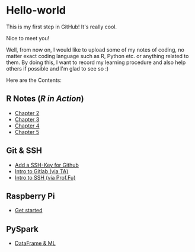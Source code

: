 # Hello-world
This is my first step in GitHub! It's really cool.

Nice to meet you!

Well, from now on, I would like to upload some of my notes of coding, no matter exact coding language such as R, Python etc. or anything related to them. By doing this, I want to record my learning procedure and also help others if possible and I'm glad to see so :)

Here are the Contents:
## R Notes (_R in Action_)
- [Chapter 2](https://github.com/zhangshun97/Hello-world/blob/master/R%20Notes/R%20in%20Action%20Part-2.ipynb)
- [Chapter 3](https://github.com/zhangshun97/Hello-world/blob/master/R%20Notes/R%20in%20Action%20Part-3.ipynb)
- [Chapter 4](https://github.com/zhangshun97/Hello-world/blob/master/R%20Notes/R%20in%20Action%20Part-4.ipynb)
- [Chapter 5](https://github.com/zhangshun97/Hello-world/blob/master/R%20Notes/R%20in%20Action%20Part-5.ipynb)

## Git & SSH
- [Add a SSH-Key for Github](https://github.com/zhangshun97/Hello-world/blob/master/Git%20%26%20SSH/Github_Notes.md)
- [Intro to Gitlab (via TA)](https://github.com/zhangshun97/Hello-world/blob/master/Git%20%26%20SSH/Gitlab.pdf)
- [Intro to SSH (via Prof.Fu)](https://github.com/zhangshun97/Hello-world/blob/master/Git%20%26%20SSH/tips_server.pdf)

## Raspberry Pi
- [Get started](https://github.com/zhangshun97/Hello-world/blob/master/RaspberryPi/Raspberry%20Pi%20604.md)

## PySpark

- [DataFrame & ML](https://github.com/zhangshun97/Hello-world/blob/master/Notes%20for%20Spark.md)

